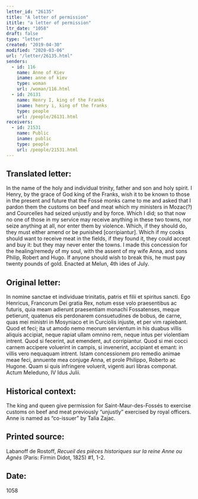 ```yaml
---
letter_id: "26135"
title: "A letter of permission"
ititle: "a letter of permission"
ltr_date: "1058"
draft: false
type: "letter"
created: "2019-04-30"
modified: "2020-03-06"
url: "/letter/26135.html"
senders:
  - id: 116
    name: Anne of Kiev
    iname: anne of kiev
    type: woman
    url: /woman/116.html
  - id: 26131
    name: Henry I, king of the Franks
    iname: henry i, king of the franks
    type: people
    url: /people/26131.html
receivers:
  - id: 21531
    name: Public
    iname: public
    type: people
    url: /people/21531.html
---
```

<h2> Translated letter:</h2><p>In the name of the holy and individual trinity, father and son and holy spirit. I Henry, by the grace of God king of the Franks, wish it to be known to those in the present and future that the Fossé monks came to me and asked that I pardon them the customs on beef and meat which my ministers in Mozac(?) and Courcelles had seized unjustly and by force. Which I did; so that now no one of those in my service may receive anything in these two towns, nor seize anything at all, nor enter them by violence. Which, if they should do, they must either amend or be punished [corripiantur]. Which if my cooks should want to receive meat in the fields, if they found it, they could accept and buy it: but they may never enter the towns. I made this concession for the healing/remedy of my soul, with the assent of my wife Anna, and sons Philip, Robert and Hugo. If anyone should wish to break this, he must pay twenty pounds of gold. Enacted at Melun, 4th ides of July.</p><h2 class="mt-4"> Original letter:</h2><p>In nomine sanctae et individuae trinitatis, patris et filii et spiritus sancti. Ego Henricus, Francorum Dei gratia Rex, notum esse volo praesentibus ac futuris, quia meam adierunt praesentiam monachi Fossatenses, meque petierunt, quatenus eis perdonarem consuetudines de bobus, de carne, quas mei ministri in Mosyniaco et in Curciolis injuste, et per vim rapiebant. Quod et feci; ita ut amodo nemo meorum servientum in his duabus villis aliquis accipiat, neque rapiat ullam omnino rem, neque intus per violentiam intrent. Quod si fecerint, aut emendent, aut corripiantur. Quod si mei cocci carnem accipere voluerint in campis, si invenerint, accipiant et emant: in villis vero nequaquam intrent. Istam concessionem pro remedio animae meae feci, annuente mea conjuge Anna, et prole Philippo, Roberto ac Hugone. Quam si quis infringere voluerit, vigenti auri libras componat. Actum Meleduno, IV Idus Julii.</p><h2 class="mt-4"> Historical context:</h2><p>The king and queen give permission for Saint-Maur-des-Fossés to exercise customs on beef and meat previously “unjustly” exercised by royal officers. Anne is named as “co-issuer” by Talia Zajac.</p><h2 class="mt-4"> Printed source:</h2><p>Labanoff de Rostoff, <em>Recueil des pièces historiques sur la reine Anne ou Agnès</em> (Paris: Firmin Didot, 1825) #1, 1-2.</p><h2 class="mt-4"> Date:</h2>1058